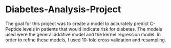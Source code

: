 # Diabetes-Analysis-Project
The goal for this project was to create a model to accurately predict C-Peptide levels in patients that would indicate risk for diabetes.
The models used were the general additive model and the kernel regression model. In order to refine these models, I used 10-fold cross validation and resampling.
